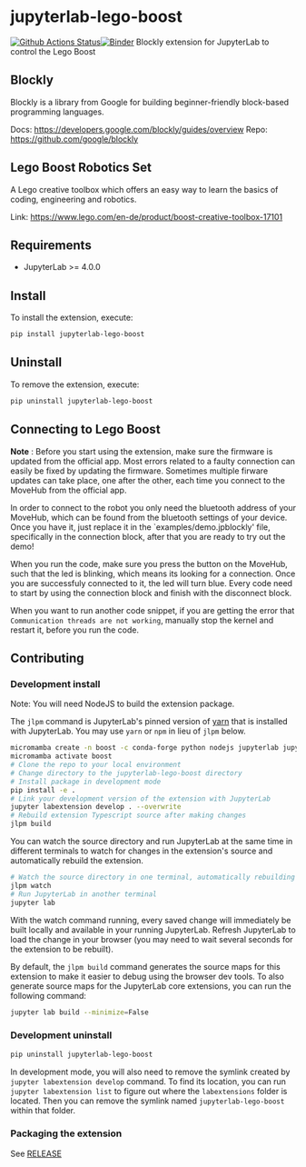 # jupyterlab-lego-boost

[![Github Actions Status](https://github.com/jupyter-robotics/jupyterlab-lego-boost/workflows/Build/badge.svg)](https://github.com/jupyter-robotics/jupyterlab-lego-boost/actions/workflows/build.yml)[![Binder](https://mybinder.org/badge_logo.svg)](https://mybinder.org/v2/gh/jupyter-robotics/jupyterlab-lego-boost/main?urlpath=lab)
Blockly extension for JupyterLab to control the Lego Boost

## Blockly

Blockly is a library from Google for building beginner-friendly block-based programming languages.

Docs: https://developers.google.com/blockly/guides/overview
Repo: https://github.com/google/blockly

## Lego Boost Robotics Set

A Lego creative toolbox which offers an easy way to learn the basics of coding, engineering and robotics.

Link: https://www.lego.com/en-de/product/boost-creative-toolbox-17101

## Requirements

- JupyterLab >= 4.0.0

## Install

To install the extension, execute:

```bash
pip install jupyterlab-lego-boost
```

## Uninstall

To remove the extension, execute:

```bash
pip uninstall jupyterlab-lego-boost
```

## Connecting to Lego Boost

**Note** : Before you start using the extension, make sure the firmware is updated from the official app. Most errors related to a faulty connection can easily be fixed by updating the firmware. Sometimes multiple firware updates can take place, one after the other, each time you connect to the MoveHub from the official app.

In order to connect to the robot you only need the bluetooth address of your MoveHub, which can be found from the bluetooth settings of your device. Once you have it, just replace it in the `examples/demo.jpblockly' file, specifically in the connection block, after that you are ready to try out the demo!

When you run the code, make sure you press the button on the MoveHub, such that the led is blinking, which means its looking for a connection. Once you are successfuly connected to it, the led will turn blue. Every code need to start by using the connection block and finish with the disconnect block.

When you want to run another code snippet, if you are getting the error that `Communication threads are not working`, manually stop the kernel and restart it, before you run the code.

## Contributing

### Development install

Note: You will need NodeJS to build the extension package.

The `jlpm` command is JupyterLab's pinned version of
[yarn](https://yarnpkg.com/) that is installed with JupyterLab. You may use
`yarn` or `npm` in lieu of `jlpm` below.

```bash
micromamba create -n boost -c conda-forge python nodejs jupyterlab jupyterlab-language-pack-es-ES jupyterlab-language-pack-fr-FR ipykernel xeus-python xeus-lua
micromamba activate boost
# Clone the repo to your local environment
# Change directory to the jupyterlab-lego-boost directory
# Install package in development mode
pip install -e .
# Link your development version of the extension with JupyterLab
jupyter labextension develop . --overwrite
# Rebuild extension Typescript source after making changes
jlpm build
```

You can watch the source directory and run JupyterLab at the same time in different terminals to watch for changes in the extension's source and automatically rebuild the extension.

```bash
# Watch the source directory in one terminal, automatically rebuilding when needed
jlpm watch
# Run JupyterLab in another terminal
jupyter lab
```

With the watch command running, every saved change will immediately be built locally and available in your running JupyterLab. Refresh JupyterLab to load the change in your browser (you may need to wait several seconds for the extension to be rebuilt).

By default, the `jlpm build` command generates the source maps for this extension to make it easier to debug using the browser dev tools. To also generate source maps for the JupyterLab core extensions, you can run the following command:

```bash
jupyter lab build --minimize=False
```

### Development uninstall

```bash
pip uninstall jupyterlab-lego-boost
```

In development mode, you will also need to remove the symlink created by `jupyter labextension develop`
command. To find its location, you can run `jupyter labextension list` to figure out where the `labextensions`
folder is located. Then you can remove the symlink named `jupyterlab-lego-boost` within that folder.

### Packaging the extension

See [RELEASE](RELEASE.md)
